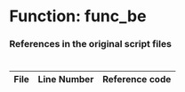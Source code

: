 # Function: func_be 
### References in the original script files

#

| File | Line Number | Reference code |
| --- | --- | --- |
